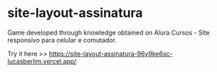 # site-layout-assinatura
Game developed through knowledge obtained on Alura Cursos - Site responsivo para celular e comutador.

Try it here >> https://site-layout-assinatura-96y9ke6sc-lucasberlim.vercel.app/
